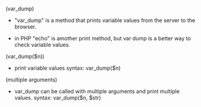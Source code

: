 (var_dump)

- "var_dump" is a method that prints variable values from the server to the browser.

- in PHP "echo" is amother print method, but var dump is a better way to check variable values.



(var_dump($n))
- print variable values 
 syntax: var_dump($n) 


(multiple arguments)
- var_dump can be called with multiple arguments and print multiple values.
  syntax: var_dump($n, $str)
